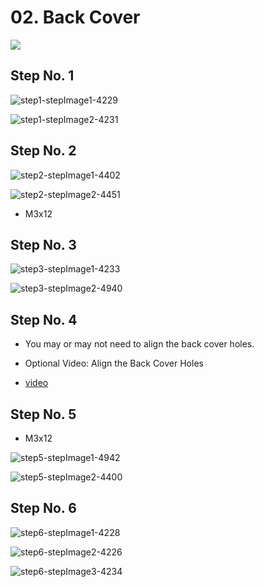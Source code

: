 # 02. Back Cover

![](https://d17kynu4zpq5hy.cloudfront.net/igi/imade3d/eNxmL5IvQCwIk6yG.medium)

## Step No. 1

![step1-stepImage1-4229](https://d17kynu4zpq5hy.cloudfront.net/igi/imade3d/dbptvlU1IOu5Kcvj.medium)

![step1-stepImage2-4231](https://d17kynu4zpq5hy.cloudfront.net/igi/imade3d/MuqLCmW3upDGDxce.medium)


## Step No. 2

![step2-stepImage1-4402](https://d17kynu4zpq5hy.cloudfront.net/igi/imade3d/rURMpXFckpZDpoIu.medium)

![step2-stepImage2-4451](https://d17kynu4zpq5hy.cloudfront.net/igi/imade3d/lpacvqNfSSoEBPYP.medium)

- M3x12

## Step No. 3

![step3-stepImage1-4233](https://d17kynu4zpq5hy.cloudfront.net/igi/imade3d/uFIxZiYxpJQUlOSo.medium)

![step3-stepImage2-4940](https://d17kynu4zpq5hy.cloudfront.net/igi/imade3d/iSMhgXTdryAwOLW5.medium)


## Step No. 4

- You may or may not need to align the back cover holes.
- Optional  Video: Align the Back Cover Holes

- [video](https://dozuki-guide-objects.s3.amazonaws.com/igo/video/imade3d/AdPiXiE3UvktORGG_MP4_720.mp4)

## Step No. 5

- M3x12

![step5-stepImage1-4942](https://d17kynu4zpq5hy.cloudfront.net/igi/imade3d/fRtDwpODEjj4pZlK.medium)

![step5-stepImage2-4400](https://d17kynu4zpq5hy.cloudfront.net/igi/imade3d/TFnCkZNXvOdHVsIV.medium)

## Step No. 6

![step6-stepImage1-4228](https://d17kynu4zpq5hy.cloudfront.net/igi/imade3d/yYEDSoLPbHOyCTMn.medium)

![step6-stepImage2-4226](https://d17kynu4zpq5hy.cloudfront.net/igi/imade3d/WW23GTUFFne46r2i.medium)

![step6-stepImage3-4234](https://d17kynu4zpq5hy.cloudfront.net/igi/imade3d/HIAWHijfDu23APQY.medium)

<span></span>